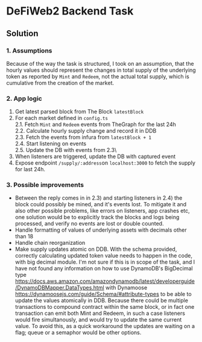 # DeFiWeb2 Backend Task

## Solution

### 1. Assumptions
Because of the way the task is structured, I took on an assumption, that the hourly values should represent the changes in total supply of the underlying token as reported by `Mint` and `Redeem`, not the actual total supply, which is cumulative from the creation of the market.

### 2. App logic
1) Get latest parsed block from The Block `latestBlock`
2) For each market defined in `config.ts`\
2.1. Fetch `Mint` and `Redeem` events from TheGraph for the last 24h\
2.2. Calculate hourly supply change and record it in DDB \
2.3. Fetch the events from infura from `latestBlock + 1` \
2.4. Start listening on events\
2.5. Update the DB with events from 2.3\
3) When listeners are triggered, update the DB with captured event
4) Expose endpoint `/supply/:address`on `localhost:3000` to fetch the supply for last 24h.

### 3. Possible improvements
- Between the reply comes in in 2.3) and starting listeners in 2.4) the block could possibly be mined, and it's events lost. To mitigate it and also other possible problems, like errors on listeners, app crashes etc,
one solution would be to explicitly track the blocks and logs being processed, and verify no events are lost or double counted.
- Handle formatting of values of underlying assets with decimals other than 18
- Handle chain reorganization
- Make supply updates atomic on DDB.
With the schema provided, correctly calculating updated token value needs to happen in the code,
with big decimal module. I'm not sure if this is in scope of the task, and I have not found any information on how to use DynamoDB's BigDecimal type  https://docs.aws.amazon.com/amazondynamodb/latest/developerguide/DynamoDBMapper.DataTypes.html
with Dynamoose https://dynamoosejs.com/guide/Schema/#attribute-types to be able to update the values atomically in DDB. Because there could be multiple transactions to compound contract within the same block, or in fact one transaction can emit both Mint and Redeem, in such a case listeners would fire simultanously, and would try to update the same current value.
To avoid this, as a quick workaround the updates are waiting on a flag; queue or a semaphor would be other options.

